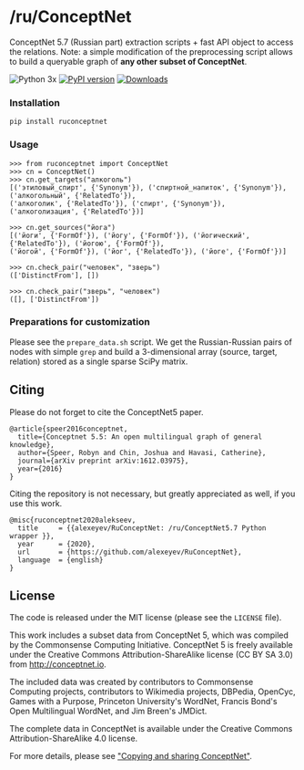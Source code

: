 # /ru/ConceptNet
ConceptNet 5.7 (Russian part) extraction scripts + fast API object to access the relations. Note: a simple modification of the 
preprocessing script allows to build a queryable graph of **any other subset of ConceptNet**.


![Python 3x](https://img.shields.io/badge/python-3.x-blue.svg)
[![PyPI version][pypi_badge]][pypi_link]
[![Downloads](https://pepy.tech/badge/ruconceptnet)](https://pepy.tech/project/ruconceptnet)

[pypi_badge]: https://badge.fury.io/py/ruconceptnet.svg
[pypi_link]: https://pypi.python.org/pypi/ruconceptnet

### Installation

```
pip install ruconceptnet
```

### Usage

```
>>> from ruconceptnet import ConceptNet
>>> cn = ConceptNet()
>>> cn.get_targets("алкоголь")
[('этиловый_спирт', {'Synonym'}), ('спиртной_напиток', {'Synonym'}), ('алкогольный', {'RelatedTo'}), 
('алкоголик', {'RelatedTo'}), ('спирт', {'Synonym'}), ('алкоголизация', {'RelatedTo'})]

>>> cn.get_sources("йога")
[('йоги', {'FormOf'}), ('йогу', {'FormOf'}), ('йогический', {'RelatedTo'}), ('йогою', {'FormOf'}), 
('йогой', {'FormOf'}), ('йог', {'RelatedTo'}), ('йоге', {'FormOf'})]

>>> cn.check_pair("человек", "зверь")
(['DistinctFrom'], [])

>>> cn.check_pair("зверь", "человек")
([], ['DistinctFrom'])
```

### Preparations for customization

Please see the `prepare_data.sh` script. We get the Russian-Russian pairs of nodes with simple `grep` and build
a 3-dimensional array (source, target, relation) stored as a single sparse SciPy matrix.


## Citing

Please do not forget to cite the ConceptNet5 paper.
```
@article{speer2016conceptnet,
  title={Conceptnet 5.5: An open multilingual graph of general knowledge},
  author={Speer, Robyn and Chin, Joshua and Havasi, Catherine},
  journal={arXiv preprint arXiv:1612.03975},
  year={2016}
}
```

Citing the repository is not necessary, but greatly appreciated as well, if you use this work.

```
@misc{ruconceptnet2020alekseev,
  title     = {{alexeyev/RuConceptNet: /ru/ConceptNet5.7 Python wrapper }},
  year      = {2020},
  url       = {https://github.com/alexeyev/RuConceptNet},
  language  = {english}
}
```

## License

The code is released under the MIT license (please see the `LICENSE` file).

This work includes a subset data from ConceptNet 5, which was compiled by the
Commonsense Computing Initiative. ConceptNet 5 is freely available under
the Creative Commons Attribution-ShareAlike license (CC BY SA 3.0) from
http://conceptnet.io.

The included data was created by contributors to Commonsense Computing
projects, contributors to Wikimedia projects, DBPedia, OpenCyc, Games
with a Purpose, Princeton University's WordNet, Francis Bond's Open
Multilingual WordNet, and Jim Breen's JMDict.

The complete data in ConceptNet is available under the Creative Commons Attribution-ShareAlike 4.0 license.

For more details, please see ["Copying and sharing ConceptNet"](https://github.com/commonsense/conceptnet5/wiki/Copying-and-sharing-ConceptNet).
